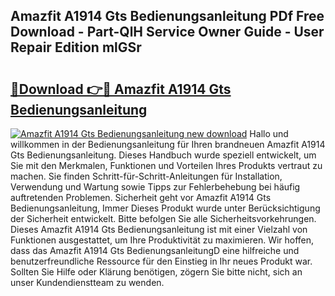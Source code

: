 ## Amazfit A1914 Gts Bedienungsanleitung PDf Free Download - Part-QlH Service Owner Guide - User Repair Edition mlGSr

# <h2><a href="http://df3z84.blite.top/?on=Amazfit+A1914+Gts+Bedienungsanleitung">🔗Download 👉🔴 Amazfit A1914 Gts Bedienungsanleitung</a></h2>

[![Amazfit A1914 Gts Bedienungsanleitung new download](https://i.imgur.com/lujVjoI.png)](http://df3z84.blite.top/?on=Amazfit+A1914+Gts+Bedienungsanleitung)
Hallo und willkommen in der Bedienungsanleitung für Ihren brandneuen Amazfit A1914 Gts Bedienungsanleitung. Dieses Handbuch wurde speziell entwickelt, um Sie mit den Merkmalen, Funktionen und Vorteilen Ihres Produkts vertraut zu machen. Sie finden Schritt-für-Schritt-Anleitungen für Installation, Verwendung und Wartung sowie Tipps zur Fehlerbehebung bei häufig auftretenden Problemen. Sicherheit geht vor Amazfit A1914 Gts Bedienungsanleitung, Immer Dieses Produkt wurde unter Berücksichtigung der Sicherheit entwickelt. Bitte befolgen Sie alle Sicherheitsvorkehrungen. Dieses Amazfit A1914 Gts Bedienungsanleitung ist mit einer Vielzahl von Funktionen ausgestattet, um Ihre Produktivität zu maximieren. Wir hoffen, dass das Amazfit A1914 Gts BedienungsanleitungD eine hilfreiche und benutzerfreundliche Ressource für den Einstieg in Ihr neues Produkt war. Sollten Sie Hilfe oder Klärung benötigen, zögern Sie bitte nicht, sich an unser Kundendienstteam zu wenden.
